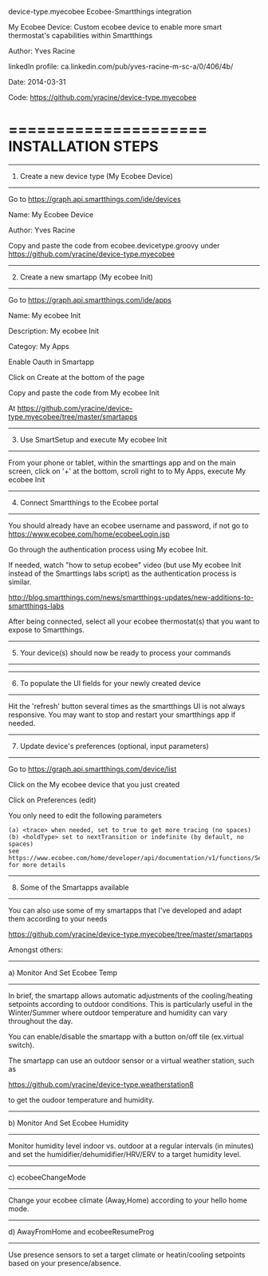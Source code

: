 device-type.myecobee           Ecobee-Smartthings integration

My Ecobee Device:  Custom ecobee device to enable more smart thermostat's capabilities within Smartthings 

Author:             Yves Racine

linkedIn profile:   ca.linkedin.com/pub/yves-racine-m-sc-a/0/406/4b/

Date:               2014-03-31

Code: https://github.com/yracine/device-type.myecobee



=====================
INSTALLATION STEPS
=====================

*************************************************
1) Create a new device type (My Ecobee Device)
*************************************************


Go to https://graph.api.smartthings.com/ide/devices

Name: My Ecobee Device

Author: Yves Racine

Copy and paste the code from ecobee.devicetype.groovy
under https://github.com/yracine/device-type.myecobee


*************************************************
2) Create a new smartapp (My ecobee Init)
*************************************************

Go to https://graph.api.smartthings.com/ide/apps


Name:           My ecobee Init

Description:    My ecobee Init

Categoy:        My Apps

Enable Oauth in Smartapp

Click on Create at the bottom of the page


Copy and paste the code from My ecobee Init

At https://github.com/yracine/device-type.myecobee/tree/master/smartapps



*************************************************
3) Use SmartSetup and execute My ecobee Init
*************************************************
From your phone or tablet, within the smarttings app and on the main screen, 
click on '+' at the bottom, scroll right to to My Apps, execute My ecobee Init

***********************************************************************************
4) Connect Smartthings to the Ecobee portal
***********************************************************************************

You should already have an ecobee username and password, if not go to https://www.ecobee.com/home/ecobeeLogin.jsp

Go through the authentication process using My ecobee Init.

If needed, watch "how to setup ecobee" video (but use My ecobee Init instead of the Smarttings labs script) as
the authentication process is similar.

http://blog.smartthings.com/news/smartthings-updates/new-additions-to-smartthings-labs

After being connected, select all your ecobee thermostat(s) that you want to expose to Smartthings.

***********************************************************
5) Your device(s) should now be ready to process your commands
***********************************************************

**************************************************************
6) To populate the UI fields for your newly created device
**************************************************************

Hit the 'refresh' button several times as the smartthings UI is not always responsive. 
You may want to stop and restart your smartthings app if needed.


*************************************************************
7) Update device's preferences (optional, input parameters)
*************************************************************
Go to https://graph.api.smartthings.com/device/list

Click on the My ecobee device that you just created

Click on Preferences (edit)

You only need to edit the following parameters


    (a) <trace> when needed, set to true to get more tracing (no spaces)
    (b) <holdType> set to nextTransition or indefinite (by default, no spaces) 
    see https://www.ecobee.com/home/developer/api/documentation/v1/functions/SetHold.shtml 
    for more details 

********************************
8) Some of the Smartapps available
********************************

You can also use some of my smartapps that I've developed and adapt them according to your needs

https://github.com/yracine/device-type.myecobee/tree/master/smartapps

Amongst others:

********************************
a) Monitor And Set Ecobee Temp
********************************

In brief, the smartapp allows automatic adjustments of the cooling/heating setpoints according to outdoor conditions. This is particularly useful in the Winter/Summer where outdoor temperature and humidity can vary throughout the day.

You can enable/disable the smartapp with a button on/off tile (ex.virtual switch).

The smartapp can use an outdoor sensor or a virtual weather station, such as

https://github.com/yracine/device-type.weatherstation8

to get the oudoor temperature and humidity.

***********************************
b) Monitor And Set Ecobee Humidity
***********************************

Monitor humidity level indoor vs. outdoor at a regular intervals (in minutes) and set the humidifier/dehumidifier/HRV/ERV to a target humidity level.

*******************
c) ecobeeChangeMode
*******************
Change your ecobee climate (Away,Home) according to your hello home mode.

*************************************
d) AwayFromHome and ecobeeResumeProg
*************************************
Use presence sensors to set a target climate or heatin/cooling setpoints based on your presence/absence.
